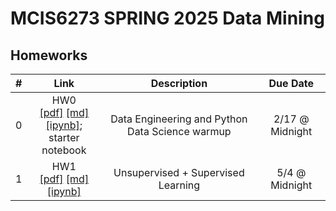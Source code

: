 # MCIS6273 SPRING 2025 Data Mining

## Homeworks

| # | Link | Description | Due Date |
|:-:|:----:|:-----------:|:--------:|
| 0 | HW0 <br/> [[pdf]](./hw0/hw0.pdf) [[md]](./hw0/hw0.md) [[ipynb]](./hw0/hw0.ipynb); <br/>starter notebook   <br/>  | Data Engineering and Python Data Science warmup | 2/17 @ Midnight |
| 1 | HW1 <br/> [[pdf]](./hw1/hw1.pdf) [[md]](./hw1/hw1.md) [[ipynb]](./hw1/hw1_starter.ipynb)   <br/>  | Unsupervised + Supervised Learning | 5/4  @ Midnight |

<!--

## HW Tutorials
| HW | Link | Description | 
|:-:|:----:|:-----------:|
| HW0 | HW0-001 <br/> [[ipynb](./tutorials/hw0/tutorial_hw0-001.ipynb)] | Covers some basic Pandas operations, groupby and concat | 
|     | HW0-002 <br/> [[ipynb](./tutorials/hw0/tutorial_hw0-002.ipynb)] | Covers some basic file operations and concat | 
| HW2 | HW2-001 <br/> [[ipynb](./tutorials/hw2/tutorial_hw2-001.ipynb)] | Covers some basic GeoPandas operations | 


-->
